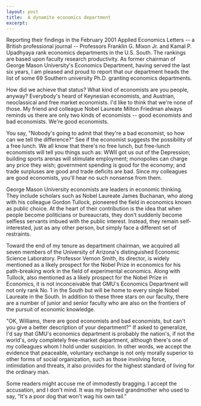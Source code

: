 ```yaml
---
layout: post
title:  A dynamite economics department
excerpt:
---
```












Reporting their findings in the February 2001 Applied Economics Letters -- a British professional journal -- Professors Franklin G. Mixon Jr. and Kamal P. Upadhyaya rank economics departments in the U.S. South. The rankings are based upon faculty research productivity. As former chairman of George Mason University's Economics Department, having served the last six years, I am pleased and proud to report that our department heads the list of some 69 Southern university Ph.D. granting economics departments.

How did we achieve that status? What kind of economists are you people, anyway? Everybody's heard of Keynesian economists, and Austrian, neoclassical and free market economists. I'd like to think that we're none of those. My friend and colleague Nobel Laureate Milton Friedman always reminds us there are only two kinds of economists -- good economists and bad economists. We're good economists.

You say, "Nobody's going to admit that they're a bad economist, so how can we tell the difference?" See if the economist suggests the possibility of a free lunch. We all know that there's no free lunch, but free-lunch economists will tell you things such as: WWII got us out of the Depression; building sports arenas will stimulate employment; monopolies can charge any price they wish; government spending is good for the economy; and trade surpluses are good and trade deficits are bad. Since my colleagues are good economists, you'll hear no such nonsense from them.

George Mason University economists are leaders in economic thinking. They include scholars such as Nobel Laureate James Buchanan, who along with his colleague Gordon Tullock, pioneered the field in economics known as public choice. At the heart of their contribution is the idea that when people become politicians or bureaucrats, they don't suddenly become selfless servants imbued with the public interest. Instead, they remain self-interested, just as any other person, but simply face a different set of restraints.

Toward the end of my tenure as department chairman, we acquired all seven members of the University of Arizona's distinguished Economic Science Laboratory. Professor Vernon Smith, its director, is widely mentioned as a likely prospect for the Nobel Prize in economics for his path-breaking work in the field of experimental economics. Along with Tullock, also mentioned as a likely prospect for the Nobel Prize in Economics, it is not inconceivable that GMU's Economics Department will not only rank No. 1 in the South but will be home to every single Nobel Laureate in the South. In addition to these three stars on our faculty, there are a number of junior and senior faculty who are also on the frontiers of the pursuit of economic knowledge.

"OK, Williams, there are good economists and bad economists, but can't you give a better description of your department?" If asked to generalize, I'd say that GMU's economics department is probably the nation's, if not the world's, only completely free-market department, although there's one of my colleagues whom I hold under suspicion. In other words, we accept the evidence that peaceable, voluntary exchange is not only morally superior to other forms of social organization, such as those involving force, intimidation and threats, it also provides for the highest standard of living for the ordinary man.

Some readers might accuse me of immodestly bragging. I accept the accusation, and I don't mind. It was my beloved grandmother who used to say, "It's a poor dog that won't wag his own tail."


